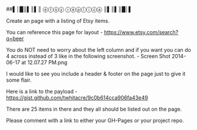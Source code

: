 ##▌│█║▌║▌║ ⓔⓣⓢⓨ ⓡⓔⓟⓛⓘⓒⓐ ║▌║▌║█│▌


Create an page with a listing of Etsy items. 

You can reference this page for layout - https://www.etsy.com/search?q=beer

You do NOT need to worry about the left column and if you want you can do 4 across instead of 3 like in the following screenshot. - 
Screen Shot 2014-06-17 at 12.07.27 PM.png


I would like to see you include a header & footer on the page just to give it some flair.

Here is a link to the payload - https://gist.github.com/twhitacre/9c0b614cca906fa43e49

There are 25 items in there and they all should be listed out on the page.

Please comment with a link to either your GH-Pages or your project repo.
